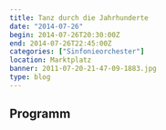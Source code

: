 ```yaml
---
title: Tanz durch die Jahrhunderte
date: "2014-07-26"
begin: 2014-07-26T20:30:00Z
end: 2014-07-26T22:45:00Z
categories: ["Sinfonieorchester"]
location: Marktplatz
banner: 2011-07-20-21-47-09-1883.jpg
type: blog
---
```

## Programm

